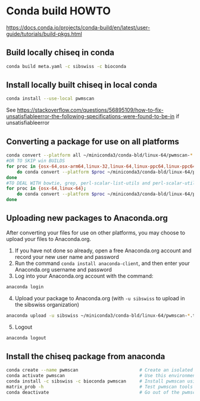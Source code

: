 # Conda build HOWTO
https://docs.conda.io/projects/conda-build/en/latest/user-guide/tutorials/build-pkgs.html


## Build locally chiseq in conda
```bash
conda build meta.yaml -c sibswiss -c bioconda
```


## Install locally built chiseq in local conda
```bash
conda install --use-local pwmscan
```
See https://stackoverflow.com/questions/56895109/how-to-fix-unsatisfiableerror-the-following-specifications-were-found-to-be-in if unsatisfiableerror


## Converting a package for use on all platforms
```bash
conda convert --platform all ~/miniconda3/conda-bld/linux-64/pwmscan-*.tar.bz2 -o outputdir/
#OR TO SKIP win BUILDS
for proc in {osx-64,osx-arm64,linux-32,linux-64,linux-ppc64,linux-ppc64le,linux-s390x,linux-armv6l,linux-armv7l,linux-aarch64};
    do conda convert --platform $proc ~/miniconda3/conda-bld/linux-64/pwmscan-*.tar.bz2 -o outputdir/;
done
#TO DEAL WITH bowtie, grep, perl-scalar-list-utils and perl-scalar-util-numeric requirements only for x84_64 currently
for proc in {osx-64,linux-64};
    do conda convert --platform $proc ~/miniconda3/conda-bld/linux-64/pwmscan-*.tar.bz2 -o outputdir/;
done
```

## Uploading new packages to Anaconda.org
After converting your files for use on other platforms, you may choose to upload your files to Anaconda.org.

1. If you have not done so already, open a free Anaconda.org account and record your new user name and password
2. Run the command `conda install anaconda-client`, and then enter your Anaconda.org username and password
3. Log into your Anaconda.org account with the command:
```bash
anaconda login
```
4. Upload your package to Anaconda.org (with `-u sibswiss` to upload in the sibswiss organization)
```bash
anaconda upload -u sibswiss ~/miniconda3/conda-bld/linux-64/pwmscan-*.tar.bz2 outputdir/*/pwmscan-*.tar.bz2
```
5. Logout
```bash
anaconda logout
```

## Install the chiseq package from anaconda
```bash
conda create --name pwmscan                       # Create an isolated environment
conda activate pwmscan                            # Use this environment
conda install -c sibswiss -c bioconda pwmscan     # Install pwmscan using the sibswiss and secondaryly the bioconda organizations
matrix_prob -h                                    # Test pwmscan tools
conda deactivate                                  # Go out of the pwmscan environment
```

